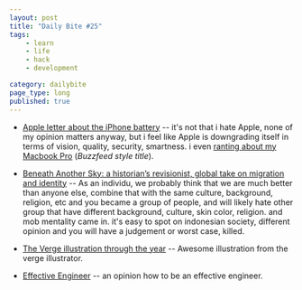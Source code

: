 ```yaml
---
layout: post
title: "Daily Bite #25"
tags: 
    - learn
    - life
    - hack
    - development

category: dailybite
page_type: long
published: true
---
```


- [Apple letter about the iPhone battery](https://www.apple.com/iphone-battery-and-performance/) -- it's not that i hate Apple, none of my opinion matters anyway, but i feel like Apple is downgrading itself in terms of vision, quality, security, smartness. i even [ranting about my Macbook Pro](https://notes.dedenf.com/2017/12/worst-macbookpro) (_Buzzfeed style title_).

- [Beneath Another Sky: a historian’s revisionist, global take on migration and identity](https://www.newstatesman.com/culture/books/2017/12/beneath-another-sky-historian-s-revisionist-global-take-migration-and-identity) -- As an individu, we probably think that we are much better than anyone else, combine that with the same culture, background, religion, etc and you became a group of people, and will likely hate other group that have different background, culture, skin color, religion. and mob mentality came in. it's easy to spot on indonesian society, different opinion and you will have a judgement or worst case, killed.

- [The Verge illustration through the year](https://www.theverge.com/2017/12/28/16747680/2017-verge-illustrations) -- Awesome illustration from the verge illustrator.

- [Effective Engineer](https://gist.github.com/rondy/af1dee1d28c02e9a225ae55da2674a6f) -- an opinion how to be an effective engineer.
